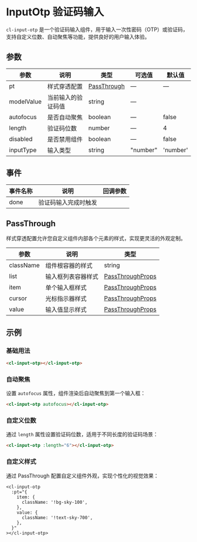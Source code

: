 # InputOtp 验证码输入

`cl-input-otp` 是一个验证码输入组件，用于输入一次性密码（OTP）或验证码，支持自定义位数、自动聚焦等功能，提供良好的用户输入体验。

## 参数

| 参数       | 说明               | 类型                        | 可选值   | 默认值   |
| ---------- | ------------------ | --------------------------- | -------- | -------- |
| pt         | 样式穿透配置       | [PassThrough](#passthrough) | —        | —        |
| modelValue | 当前输入的验证码值 | string                      | —        |          |
| autofocus  | 是否自动聚焦       | boolean                     | —        | false    |
| length     | 验证码位数         | number                      | —        | 4        |
| disabled   | 是否禁用组件       | boolean                     | —        | false    |
| inputType  | 输入类型           | string                      | "number" | 'number' |

## 事件

| 事件名称 | 说明                 | 回调参数 |
| -------- | -------------------- | -------- |
| done     | 验证码输入完成时触发 |          |

## PassThrough

样式穿透配置允许您自定义组件内部各个元素的样式，实现更灵活的外观定制。

| 参数      | 说明               | 类型                                                       |
| --------- | ------------------ | ---------------------------------------------------------- |
| className | 组件根容器的样式   | string                                                     |
| list      | 输入框列表容器样式 | [PassThroughProps](/src/components/pt.md#passthroughprops) |
| item      | 单个输入框样式     | [PassThroughProps](/src/components/pt.md#passthroughprops) |
| cursor    | 光标指示器样式     | [PassThroughProps](/src/components/pt.md#passthroughprops) |
| value     | 输入值显示样式     | [PassThroughProps](/src/components/pt.md#passthroughprops) |

## 示例

### 基础用法

```html
<cl-input-otp></cl-input-otp>
```

### 自动聚焦

设置 `autofocus` 属性，组件渲染后自动聚焦到第一个输入框：

```html
<cl-input-otp autofocus></cl-input-otp>
```

### 自定义位数

通过 `length` 属性设置验证码位数，适用于不同长度的验证码场景：

```html
<cl-input-otp :length="6"></cl-input-otp>
```

### 自定义样式

通过 PassThrough 配置自定义组件外观，实现个性化的视觉效果：

```vue
<cl-input-otp
  :pt="{
    item: {
      className: '!bg-sky-100',
    },
    value: {
      className: '!text-sky-700',
    },
  }"
></cl-input-otp>
```

